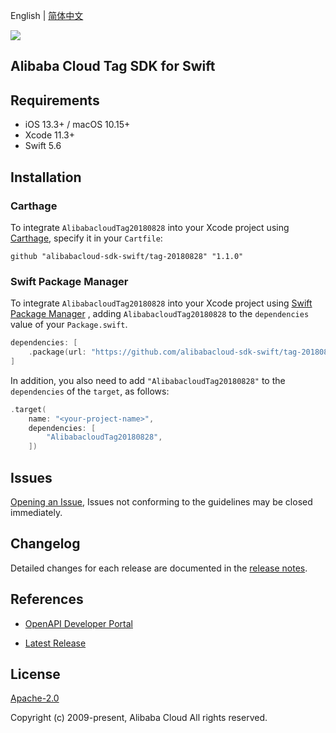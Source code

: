 English | [简体中文](README-CN.md)

![](https://aliyunsdk-pages.alicdn.com/icons/AlibabaCloud.svg)

## Alibaba Cloud Tag SDK for Swift

## Requirements

- iOS 13.3+ / macOS 10.15+
- Xcode 11.3+
- Swift 5.6

## Installation

### Carthage

To integrate `AlibabacloudTag20180828` into your Xcode project using [Carthage](https://github.com/Carthage/Carthage), specify it in your `Cartfile`:

```ogdl
github "alibabacloud-sdk-swift/tag-20180828" "1.1.0"
```

### Swift Package Manager

To integrate `AlibabacloudTag20180828` into your Xcode project using [Swift Package Manager](https://swift.org/package-manager/) , adding `AlibabacloudTag20180828` to the `dependencies` value of your `Package.swift`.

```swift
dependencies: [
    .package(url: "https://github.com/alibabacloud-sdk-swift/tag-20180828.git", from: "1.1.0")
]
```

In addition, you also need to add `"AlibabacloudTag20180828"` to the `dependencies` of the `target`, as follows:

```swift
.target(
    name: "<your-project-name>",
    dependencies: [
        "AlibabacloudTag20180828",
    ])
```

## Issues

[Opening an Issue](https://github.com/alibabacloud-sdk-swift/tag-20180828/issues/new), Issues not conforming to the guidelines may be closed immediately.

## Changelog

Detailed changes for each release are documented in the [release notes](./ChangeLog.txt).

## References

* [OpenAPI Developer Portal](https://next.api.alibabacloud.com/home)
- [Latest Release](https://github.com/alibabacloud-sdk-swift/tag-20180828)

## License

[Apache-2.0](http://www.apache.org/licenses/LICENSE-2.0)

Copyright (c) 2009-present, Alibaba Cloud All rights reserved.
